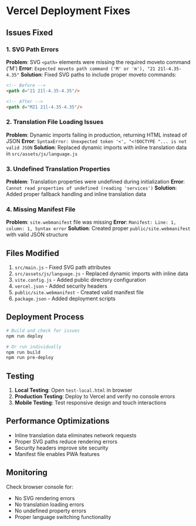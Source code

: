 # Vercel Deployment Fixes

## Issues Fixed

### 1. SVG Path Errors
**Problem**: SVG `<path>` elements were missing the required moveto command ('M')
**Error**: `Expected moveto path command ('M' or 'm'), "21 21l-4.35-4.35"`
**Solution**: Fixed SVG paths to include proper moveto commands:
```html
<!-- Before -->
<path d="21 21l-4.35-4.35"/>

<!-- After -->
<path d="M21 21l-4.35-4.35"/>
```

### 2. Translation File Loading Issues
**Problem**: Dynamic imports failing in production, returning HTML instead of JSON
**Error**: `SyntaxError: Unexpected token '<', "<!DOCTYPE "... is not valid JSON`
**Solution**: Replaced dynamic imports with inline translation data in `src/assets/js/language.js`

### 3. Undefined Translation Properties
**Problem**: Translation properties were undefined during initialization
**Error**: `Cannot read properties of undefined (reading 'services')`
**Solution**: Added proper fallback handling and inline translation data

### 4. Missing Manifest File
**Problem**: `site.webmanifest` file was missing
**Error**: `Manifest: Line: 1, column: 1, Syntax error`
**Solution**: Created proper `public/site.webmanifest` with valid JSON structure

## Files Modified

1. `src/main.js` - Fixed SVG path attributes
2. `src/assets/js/language.js` - Replaced dynamic imports with inline data
3. `vite.config.js` - Added public directory configuration
4. `vercel.json` - Added security headers
5. `public/site.webmanifest` - Created valid manifest file
6. `package.json` - Added deployment scripts

## Deployment Process

```bash
# Build and check for issues
npm run deploy

# Or run individually
npm run build
npm run pre-deploy
```

## Testing

1. **Local Testing**: Open `test-local.html` in browser
2. **Production Testing**: Deploy to Vercel and verify no console errors
3. **Mobile Testing**: Test responsive design and touch interactions

## Performance Optimizations

- Inline translation data eliminates network requests
- Proper SVG paths reduce rendering errors
- Security headers improve site security
- Manifest file enables PWA features

## Monitoring

Check browser console for:
- No SVG rendering errors
- No translation loading errors
- No undefined property errors
- Proper language switching functionality